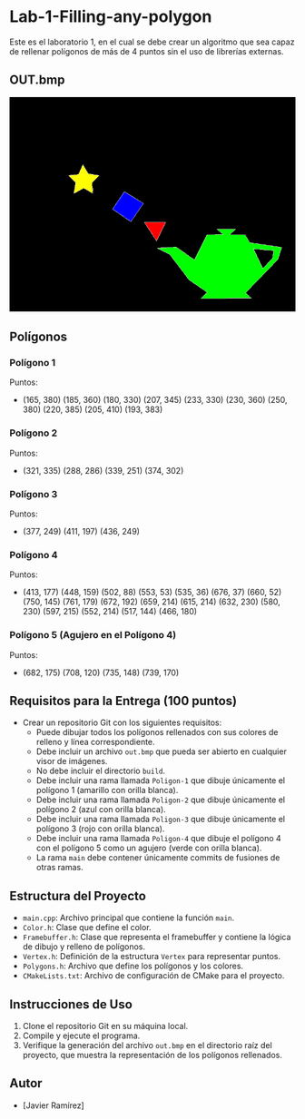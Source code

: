 # Lab-1-Filling-any-polygon
Este es el laboratorio 1, en el cual se debe crear un algoritmo que sea capaz de rellenar polígonos de más de 4 puntos sin el uso de librerías externas.

## OUT.bmp

![Out.bpm](out.bmp)
## Polígonos

### Polígono 1
Puntos:
- (165, 380) (185, 360) (180, 330) (207, 345) (233, 330) (230, 360) (250, 380) (220, 385) (205, 410) (193, 383)

### Polígono 2
Puntos:
- (321, 335) (288, 286) (339, 251) (374, 302)

### Polígono 3
Puntos:
- (377, 249) (411, 197) (436, 249)

### Polígono 4
Puntos:
- (413, 177) (448, 159) (502, 88) (553, 53) (535, 36) (676, 37) (660, 52)
(750, 145) (761, 179) (672, 192) (659, 214) (615, 214) (632, 230) (580, 230)
(597, 215) (552, 214) (517, 144) (466, 180)

### Polígono 5 (Agujero en el Polígono 4)
Puntos:
- (682, 175) (708, 120) (735, 148) (739, 170)

## Requisitos para la Entrega (100 puntos)

- Crear un repositorio Git con los siguientes requisitos:
  - Puede dibujar todos los polígonos rellenados con sus colores de relleno y línea correspondiente.
  - Debe incluir un archivo `out.bmp` que pueda ser abierto en cualquier visor de imágenes.
  - No debe incluir el directorio `build`.
  - Debe incluir una rama llamada `Poligon-1` que dibuje únicamente el polígono 1 (amarillo con orilla blanca).
  - Debe incluir una rama llamada `Poligon-2` que dibuje únicamente el polígono 2 (azul con orilla blanca).
  - Debe incluir una rama llamada `Poligon-3` que dibuje únicamente el polígono 3 (rojo con orilla blanca).
  - Debe incluir una rama llamada `Poligon-4` que dibuje el polígono 4 con el polígono 5 como un agujero (verde con orilla blanca).
  - La rama `main` debe contener únicamente commits de fusiones de otras ramas.

## Estructura del Proyecto

- `main.cpp`: Archivo principal que contiene la función `main`.
- `Color.h`: Clase que define el color.
- `Framebuffer.h`: Clase que representa el framebuffer y contiene la lógica de dibujo y relleno de polígonos.
- `Vertex.h`: Definición de la estructura `Vertex` para representar puntos.
- `Polygons.h`: Archivo que define los polígonos y los colores.
- `CMakeLists.txt`: Archivo de configuración de CMake para el proyecto.

## Instrucciones de Uso

1. Clone el repositorio Git en su máquina local.
2. Compile y ejecute el programa.
3. Verifique la generación del archivo `out.bmp` en el directorio raíz del proyecto, que muestra la representación de los polígonos rellenados.

## Autor

- [Javier Ramírez]
